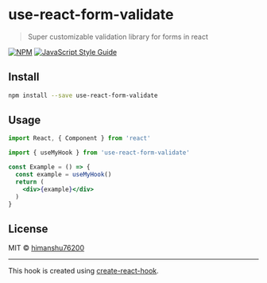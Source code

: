 # use-react-form-validate

> Super customizable validation library for forms in react

[![NPM](https://img.shields.io/npm/v/use-react-form-validate.svg)](https://www.npmjs.com/package/use-react-form-validate) [![JavaScript Style Guide](https://img.shields.io/badge/code_style-standard-brightgreen.svg)](https://standardjs.com)

## Install

```bash
npm install --save use-react-form-validate
```

## Usage

```jsx
import React, { Component } from 'react'

import { useMyHook } from 'use-react-form-validate'

const Example = () => {
  const example = useMyHook()
  return (
    <div>{example}</div>
  )
}
```

## License

MIT © [himanshu76200](https://github.com/himanshu76200)

---

This hook is created using [create-react-hook](https://github.com/hermanya/create-react-hook).
